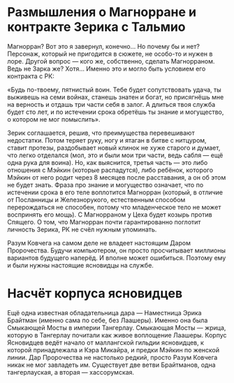 # Размышления о Магнорране и контракте Зерика с Тальмио

Магнорран? Вот это я завернул, конечно… Но почему бы и нет? Персонаж, который не пригодится в сюжете, не особо-то и нужен в лоре. Другой вопрос — кого же, собственно, сделать Магнорраном. Ведь не Зарка же? Хотя… Именно это и могло быть условием его контракта с РК:

«Будь по-твоему, пятнистый воин. Тебе будет сопутствовать удача, ты
выживешь на семи войнах, станешь знатен и богат, но присягнёшь мне на верность и отдашь три части себя в залог. А длиться твоя служба будет сто лет, и по истечении срока обретёшь ты знание и могущество, о котором не мог помыслить».

Зерик соглашается, решив, что преимущества перевешивают недостатки.
Потом теряет руку, ногу и ятаган в битве с нитцуром, ставит протезы, раздобывает новый клинок не хуже старого и думает, что легко отделался (мол, это и были мои три части, ведь сабля — ещё одна рука для воина). Но, как выяснится, третья часть — это либо
отношения с Мэйкин (которые распадутся), либо ребёнок, которого Мэйкин от него родит через 8 месяцев после расставания, а он об этом не будет знать. Фраза про знание и могущество означает, что по истечении срока в его теле воплотится Магнорран (который, в отличие от Посланницы и Железнорукого, естественным способом перерождаться не способен, потому что младенческое тело не может воспринять его мощь). С Магнорраном у Цеха будет козырь против Спящего. О том, что Магнорран почти гарантированно поглотит личность Зерика, РК не счёл нужным упоминать.

Разум Ковчега на самом деле не владеет настоящим Даром Пророчества. Будучи компьютером, он просто просчитывает миллионы вариантов будущего наперёд. И вполне может ошибиться. Поэтому ему и были нужны настоящие ясновидцы на службе.

# Насчёт корпуса ясновидцев
Ещё одна известная обладательница дара — Наместница Эрика Брайтман (именно сама по себе, без Лаашеры). Именно она была Смыкающей Мосты в империи Тангерлау.
  Смыкающая Мосты — жрица, которую в Тангерлау почитали как живое воплощение Лаашеры.
Корпус Ясновидцев ведёт начало от маллангской гильдии ясновидцев, к которой принадлежала и Кэра Микайра, и предки Мэйкин по женской линии. Дар Пророчества не настолько редкий, просто Разум Ковчега никак не мог завладеть им.
Существует две ветви Брайтманов, одна тангерлауская, а вторая — хассорумская.
